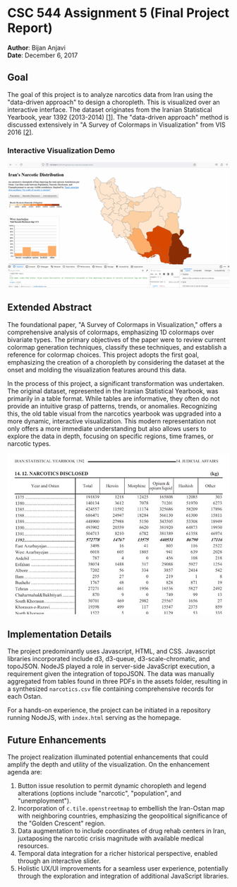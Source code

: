 # CSC 544 Assignment 5 (Final Project Report)

**Author**: Bijan Anjavi  
**Date**: December 6, 2017

## Goal

The goal of this project is to analyze narcotics data from Iran using the "data-driven approach" to design a choropleth. This is visualized over an interactive interface. The dataset originates from the Iranian Statistical Yearbook, year 1392 (2013-2014) [[1]](assets/source1_link). The "data-driven approach" method is discussed extensively in "A Survey of Colormaps in Visualization" from VIS 2016 [[2]](assets/source2_link).

### Interactive Visualization Demo

![Visualization GIF](assets/vis_gif.gif)

## Extended Abstract

The foundational paper, "A Survey of Colormaps in Visualization," offers a comprehensive analysis of colormaps, emphasizing 1D colormaps over bivariate types. The primary objectives of the paper were to review current colormap generation techniques, classify these techniques, and establish a reference for colormap choices. This project adopts the first goal, emphasizing the creation of a choropleth by considering the dataset at the onset and molding the visualization features around this data.

In the process of this project, a significant transformation was undertaken. The original dataset, represented in the Iranian Statistical Yearbook, was primarily in a table format. While tables are informative, they often do not provide an intuitive grasp of patterns, trends, or anomalies. Recognizing this, the old table visual from the narcotics yearbook was upgraded into a more dynamic, interactive visualization. This modern representation not only offers a more immediate understanding but also allows users to explore the data in depth, focusing on specific regions, time frames, or narcotic types. 

![Old Table Visualization](assets/narc_table.jpg)

## Implementation Details

The project predominantly uses Javascript, HTML, and CSS. Javascript libraries incorporated include d3, d3-queue, d3-scale-chromatic, and topoJSON. NodeJS played a role in server-side JavaScript execution, a requirement given the integration of topoJSON. The data was manually aggregated from tables found in three PDFs in the assets folder, resulting in a synthesized `narcotics.csv` file containing comprehensive records for each Ostan.

For a hands-on experience, the project can be initiated in a repository running NodeJS, with `index.html` serving as the homepage.

## Future Enhancements

The project realization illuminated potential enhancements that could amplify the depth and utility of the visualization. On the enhancement agenda are:

1. Button issue resolution to permit dynamic choropleth and legend alterations (options include "narcotic", "population", and "unemployment").
2. Incorporation of `c.tile.openstreetmap` to embellish the Iran-Ostan map with neighboring countries, emphasizing the geopolitical significance of the "Golden Crescent" region.
3. Data augmentation to include coordinates of drug rehab centers in Iran, juxtaposing the narcotic crisis magnitude with available medical resources.
4. Temporal data integration for a richer historical perspective, enabled through an interactive slider.
5. Holistic UX/UI improvements for a seamless user experience, potentially through the exploration and integration of additional JavaScript libraries.

